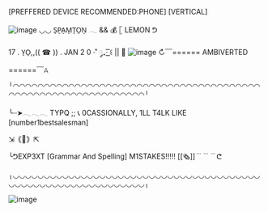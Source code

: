 [PREFFERED DEVICE RECOMMENDED:PHONE] [VERTICAL]

![image](https://file.garden/aMmjaEv__W40b9_V/Untitled770_20251003205923.png) 
◡◡ S̠P̠A̠M̠T̠O̠N̠    𓂃  &&  💰 𓊈 LEMON ᕤ

17 . Y̠O̠,,(( ☎ )) . JAN 2 0 ·˚ ༘₊· ͟͟͞͞꒰ || 🚬 
![image](https://file.garden/aMmjaEv__W40b9_V/Untitled770_20251003212157.png)
↻﹋====== AMBIVERTED ======﹋𖤂

╵◠◠◠◠◠◠◠◠◠◠◠◠◠◠◠◠◠◠◠◠◠◠◠◠◠◠◠◠◠◠◠◠◠◠◠◠◠◠◠◠◠◠◠◠◠◠◠◠◠◠◠◠◠◠◠◠◠◠◠◠◠◠╵

╰┈➤𓂃𓂃𓂃 TYPQ ;; 📞 0CASSIONALLY, 1LL T4LK LIKE [number1bestsalesman]

⇲｟📼｠⇱

╰ᕤEXP3XT [Grammar And Spelling] M1STAKES!!!!! [[🗞]]﹉﹉﹉ᕦ

╷◡◡◡◡◡◡◡◡◡◡◡◡◡◡◡◡◡◡◡◡◡◡◡◡◡◡◡◡◡◡◡◡◡◡◡◡◡◡◡◡◡◡◡◡◡◡◡◡◡◡◡◡◡◡◡◡◡◡◡◡◡◡╷

![image](https://file.garden/aMmjaEv__W40b9_V/Untitled770_20251003215137.png) 
